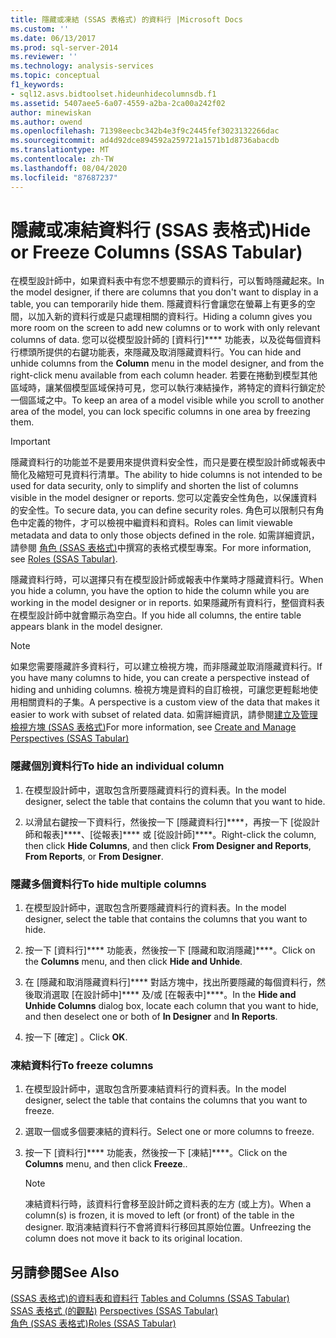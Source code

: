 ```yaml
---
title: 隱藏或凍結 (SSAS 表格式) 的資料行 |Microsoft Docs
ms.custom: ''
ms.date: 06/13/2017
ms.prod: sql-server-2014
ms.reviewer: ''
ms.technology: analysis-services
ms.topic: conceptual
f1_keywords:
- sql12.asvs.bidtoolset.hideunhidecolumnsdb.f1
ms.assetid: 5407aee5-6a07-4559-a2ba-2ca00a242f02
author: minewiskan
ms.author: owend
ms.openlocfilehash: 71398eecbc342b4e3f9c2445fef3023132266dac
ms.sourcegitcommit: ad4d92dce894592a259721a1571b1d8736abacdb
ms.translationtype: MT
ms.contentlocale: zh-TW
ms.lasthandoff: 08/04/2020
ms.locfileid: "87687237"
---
```

# <a name="hide-or-freeze-columns-ssas-tabular"></a><span data-ttu-id="f9716-102">隱藏或凍結資料行 (SSAS 表格式)</span><span class="sxs-lookup"><span data-stu-id="f9716-102">Hide or Freeze Columns (SSAS Tabular)</span></span>
  <span data-ttu-id="f9716-103">在模型設計師中，如果資料表中有您不想要顯示的資料行，可以暫時隱藏起來。</span><span class="sxs-lookup"><span data-stu-id="f9716-103">In the model designer, if there are columns that you don't want to display in a table, you can temporarily hide them.</span></span> <span data-ttu-id="f9716-104">隱藏資料行會讓您在螢幕上有更多的空間，以加入新的資料行或是只處理相關的資料行。</span><span class="sxs-lookup"><span data-stu-id="f9716-104">Hiding a column gives you more room on the screen to add new columns or to work with only relevant columns of data.</span></span> <span data-ttu-id="f9716-105">您可以從模型設計師的 [資料行]\*\*\*\* 功能表，以及從每個資料行標頭所提供的右鍵功能表，來隱藏及取消隱藏資料行。</span><span class="sxs-lookup"><span data-stu-id="f9716-105">You can hide and unhide columns from the **Column** menu in the model designer, and from the right-click menu available from each column header.</span></span> <span data-ttu-id="f9716-106">若要在捲動到模型其他區域時，讓某個模型區域保持可見，您可以執行凍結操作，將特定的資料行鎖定於一個區域之中。</span><span class="sxs-lookup"><span data-stu-id="f9716-106">To keep an area of a model visible while you scroll to another area of the model, you can lock specific columns in one area by freezing them.</span></span>  
  
> [!IMPORTANT]  
>  <span data-ttu-id="f9716-107">隱藏資料行的功能並不是要用來提供資料安全性，而只是要在模型設計師或報表中簡化及縮短可見資料行清單。</span><span class="sxs-lookup"><span data-stu-id="f9716-107">The ability to hide columns is not intended to be used for data security, only to simplify and shorten the list of columns visible in the model designer or reports.</span></span> <span data-ttu-id="f9716-108">您可以定義安全性角色，以保護資料的安全性。</span><span class="sxs-lookup"><span data-stu-id="f9716-108">To secure data, you can define security roles.</span></span> <span data-ttu-id="f9716-109">角色可以限制只有角色中定義的物件，才可以檢視中繼資料和資料。</span><span class="sxs-lookup"><span data-stu-id="f9716-109">Roles can limit viewable metadata and data to only those objects defined in the role.</span></span> <span data-ttu-id="f9716-110">如需詳細資訊，請參閱 [角色 &#40;SSAS 表格式&#41;](roles-ssas-tabular.md)中撰寫的表格式模型專案。</span><span class="sxs-lookup"><span data-stu-id="f9716-110">For more information, see [Roles &#40;SSAS Tabular&#41;](roles-ssas-tabular.md).</span></span>  
  
 <span data-ttu-id="f9716-111">隱藏資料行時，可以選擇只有在模型設計師或報表中作業時才隱藏資料行。</span><span class="sxs-lookup"><span data-stu-id="f9716-111">When you hide a column, you have the option to hide the column while you are working in the model designer or in reports.</span></span> <span data-ttu-id="f9716-112">如果隱藏所有資料行，整個資料表在模型設計師中就會顯示為空白。</span><span class="sxs-lookup"><span data-stu-id="f9716-112">If you hide all columns, the entire table appears blank in the model designer.</span></span>  
  
> [!NOTE]  
>  <span data-ttu-id="f9716-113">如果您需要隱藏許多資料行，可以建立檢視方塊，而非隱藏並取消隱藏資料行。</span><span class="sxs-lookup"><span data-stu-id="f9716-113">If you have many columns to hide, you can create a perspective instead of hiding and unhiding columns.</span></span> <span data-ttu-id="f9716-114">檢視方塊是資料的自訂檢視，可讓您更輕鬆地使用相關資料的子集。</span><span class="sxs-lookup"><span data-stu-id="f9716-114">A perspective is a custom view of the data that makes it easier to work with subset of related data.</span></span> <span data-ttu-id="f9716-115">如需詳細資訊，請參閱[建立及管理檢視方塊 &#40;SSAS 表格式&#41;](perspectives-ssas-tabular.md)</span><span class="sxs-lookup"><span data-stu-id="f9716-115">For more information, see [Create and Manage Perspectives &#40;SSAS Tabular&#41;](perspectives-ssas-tabular.md)</span></span>  
  
### <a name="to-hide-an-individual-column"></a><span data-ttu-id="f9716-116">隱藏個別資料行</span><span class="sxs-lookup"><span data-stu-id="f9716-116">To hide an individual column</span></span>  
  
1.  <span data-ttu-id="f9716-117">在模型設計師中，選取包含所要隱藏資料行的資料表。</span><span class="sxs-lookup"><span data-stu-id="f9716-117">In the model designer, select the table that contains the column that you want to hide.</span></span>  
  
2.  <span data-ttu-id="f9716-118">以滑鼠右鍵按一下資料行，然後按一下 [隱藏資料行]\*\*\*\*，再按一下 [從設計師和報表]\*\*\*\*、[從報表]\*\*\*\* 或 [從設計師]\*\*\*\*。</span><span class="sxs-lookup"><span data-stu-id="f9716-118">Right-click the column, then click **Hide Columns**, and then click **From Designer and Reports**, **From Reports**, or **From Designer**.</span></span>  
  
### <a name="to-hide-multiple-columns"></a><span data-ttu-id="f9716-119">隱藏多個資料行</span><span class="sxs-lookup"><span data-stu-id="f9716-119">To hide multiple columns</span></span>  
  
1.  <span data-ttu-id="f9716-120">在模型設計師中，選取包含所要隱藏資料行的資料表。</span><span class="sxs-lookup"><span data-stu-id="f9716-120">In the model designer, select the table that contains the columns that you want to hide.</span></span>  
  
2.  <span data-ttu-id="f9716-121">按一下 [資料行]\*\*\*\* 功能表，然後按一下 [隱藏和取消隱藏]\*\*\*\*。</span><span class="sxs-lookup"><span data-stu-id="f9716-121">Click on the **Columns** menu, and then click **Hide and Unhide**.</span></span>  
  
3.  <span data-ttu-id="f9716-122">在 [隱藏和取消隱藏資料行]\*\*\*\* 對話方塊中，找出所要隱藏的每個資料行，然後取消選取 [在設計師中]\*\*\*\* 及/或 [在報表中]\*\*\*\*。</span><span class="sxs-lookup"><span data-stu-id="f9716-122">In the **Hide and Unhide Columns** dialog box, locate each column that you want to hide, and then deselect one or both of **In Designer** and **In Reports**.</span></span>  
  
4.  <span data-ttu-id="f9716-123">按一下 [確定]  。</span><span class="sxs-lookup"><span data-stu-id="f9716-123">Click **OK**.</span></span>  
  
### <a name="to-freeze-columns"></a><span data-ttu-id="f9716-124">凍結資料行</span><span class="sxs-lookup"><span data-stu-id="f9716-124">To freeze columns</span></span>  
  
1.  <span data-ttu-id="f9716-125">在模型設計師中，選取包含所要凍結資料行的資料表。</span><span class="sxs-lookup"><span data-stu-id="f9716-125">In the model designer, select the table that contains the columns that you want to freeze.</span></span>  
  
2.  <span data-ttu-id="f9716-126">選取一個或多個要凍結的資料行。</span><span class="sxs-lookup"><span data-stu-id="f9716-126">Select one or more columns to freeze.</span></span>  
  
3.  <span data-ttu-id="f9716-127">按一下 [資料行]\*\*\*\* 功能表，然後按一下 [凍結]\*\*\*\*。</span><span class="sxs-lookup"><span data-stu-id="f9716-127">Click on the **Columns** menu, and then click **Freeze**..</span></span>  
  
    > [!NOTE]  
    >  <span data-ttu-id="f9716-128">凍結資料行時，該資料行會移至設計師之資料表的左方 (或上方)。</span><span class="sxs-lookup"><span data-stu-id="f9716-128">When a column(s) is frozen, it is moved to left (or front) of the table in the designer.</span></span> <span data-ttu-id="f9716-129">取消凍結資料行不會將資料行移回其原始位置。</span><span class="sxs-lookup"><span data-stu-id="f9716-129">Unfreezing the column does not move it back to its original location.</span></span>  
  
## <a name="see-also"></a><span data-ttu-id="f9716-130">另請參閱</span><span class="sxs-lookup"><span data-stu-id="f9716-130">See Also</span></span>  
 <span data-ttu-id="f9716-131">[&#40;SSAS 表格式&#41;的資料表和資料行](tables-and-columns-ssas-tabular.md) </span><span class="sxs-lookup"><span data-stu-id="f9716-131">[Tables and Columns &#40;SSAS Tabular&#41;](tables-and-columns-ssas-tabular.md) </span></span>  
 <span data-ttu-id="f9716-132">[SSAS 表格式 &#40;的觀點&#41;](perspectives-ssas-tabular.md) </span><span class="sxs-lookup"><span data-stu-id="f9716-132">[Perspectives &#40;SSAS Tabular&#41;](perspectives-ssas-tabular.md) </span></span>  
 [<span data-ttu-id="f9716-133">角色 &#40;SSAS 表格式&#41;</span><span class="sxs-lookup"><span data-stu-id="f9716-133">Roles &#40;SSAS Tabular&#41;</span></span>](roles-ssas-tabular.md)  
  
  
